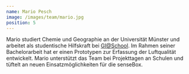 ```yaml
---
name: Mario Pesch
image: /images/team/mario.jpg
position: 5
---
```

Mario studiert Chemie und Geographie an der Universität Münster und arbeitet als studentische Hilfskraft bei <a href="http://www.gi-at-school.de/" target="_blank">GI@School</a>. Im Rahmen seiner Bachelorarbeit hat er einen Prototypen zur Erfassung der Luftqualität entwickelt. Mario unterstützt das Team bei Projekttagen an Schulen und tüftelt an neuen Einsatzmöglichkeiten für die senseBox.   
